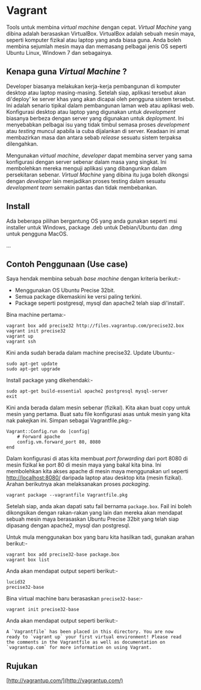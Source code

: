 # Vagrant

Tools untuk membina _virtual machine_ dengan cepat. _Virtual Machine_ yang dibina adalah berasaskan VirtualBox. VirtualBox adalah sebuah mesin maya, seperti komputer fizikal atau laptop yang anda biasa guna. Anda boleh membina sejumlah mesin maya dan memasang pelbagai jenis OS seperti Ubuntu Linux, Windown 7 dan sebagainya.

## Kenapa guna _Virtual Machine_ ?

Developer biasanya melakukan kerja-kerja pembangunan di komputer desktop atau laptop masing-masing. Setelah siap, aplikasi tersebut akan di'deploy' ke server khas yang akan dicapai oleh pengguna sistem tersebut. Ini adalah senario tipikal dalam pembangunan laman web atau aplikasi web. Konfigurasi desktop atau laptop yang digunakan untuk _development_ biasanya berbeza dengan server yang digunakan untuk _deployment_. Ini menyebabkan pelbagai isu yang tidak timbul semasa proses _development_ atau _testing_ muncul apabila ia cuba dijalankan di server. Keadaan ini amat membazirkan masa dan antara sebab _release_ sesuatu sistem terpaksa dilengahkan.

Mengunakan _virtual machine_, _developer_ dapat membina server yang sama konfigurasi dengan server sebenar dalam masa yang singkat. Ini membolehkan mereka menguji aplikasi yang dibangunkan dalam persekitaran sebenar. _Virtual Machine_ yang dibina itu juga boleh dikongsi dengan _developer_ lain menjadikan proses testing dalam sesuatu _development team_ semakin pantas dan tidak membebankan.

## Install

Ada beberapa pilihan bergantung OS yang anda gunakan seperti msi installer untuk Windows, package .deb untuk Debian/Ubuntu dan .dmg untuk pengguna MacOS.

...

## Contoh Penggunaan \(Use case\)

Saya hendak membina sebuah _base machine_ dengan kriteria berikut:-

* Menggunakan OS Ubuntu Precise 32bit.
* Semua package dikemaskini ke versi paling terkini.
* Package seperti postgresql, mysql dan apache2 telah siap di'install'.

Bina machine pertama:-

```text
vagrant box add precise32 http://files.vagrantup.com/precise32.box
vagrant init precise32
vagrant up
vagrant ssh
```

Kini anda sudah berada dalam machine precise32. Update Ubuntu:-

```text
sudo apt-get update
sudo apt-get upgrade
```

Install package yang dikehendaki:-

```text
sudo apt-get build-essential apache2 postgresql mysql-server
exit
```

Kini anda berada dalam mesin sebenar \(fizikal\). Kita akan buat copy untuk mesin yang pertama. Buat satu file konfigurasi asas untuk mesin yang kita nak pakejkan ini. Simpan sebagai Vagrantfile.pkg:-

```text
Vagrant::Config.run do |config|
    # Forward apache
    config.vm.forward_port 80, 8080
end
```

Dalam konfigurasi di atas kita membuat _port forwarding_ dari port 8080 di mesin fizikal ke port 80 di mesin maya yang bakal kita bina. Ini membolehkan kita akses apache di mesin maya menggunakan url seperti [http://localhost:8080/](http://localhost:8080/) daripada laptop atau desktop kita \(mesin fizikal\). Arahan berikutnya akan melaksanakan proses _packaging_.

```text
vagrant package --vagrantfile Vagrantfile.pkg
```

Setelah siap, anda akan dapati satu fail bernama `package.box`. Fail ini boleh dikongsikan dengan rakan-rakan yang lain dan mereka akan mendapat sebuah mesin maya berasaskan Ubuntu Precise 32bit yang telah siap dipasang dengan apache2, mysql dan postgresql.

Untuk mula menggunakan box yang baru kita hasilkan tadi, gunakan arahan berikut:-

```text
vagrant box add precise32-base package.box
vagrant box list
```

Anda akan mendapat output seperti berikut:-

```text
lucid32
precise32-base
```

Bina virtual machine baru berasaskan `precise32-base`:-

```text
vagrant init precise32-base
```

Anda akan mendapat output seperti berikut:-

```text
A `Vagrantfile` has been placed in this directory. You are now
ready to `vagrant up` your first virtual environment! Please read
the comments in the Vagrantfile as well as documentation on
`vagrantup.com` for more information on using Vagrant.
```

## Rujukan

[http://vagrantup.com/](http://vagrantup.com/)

